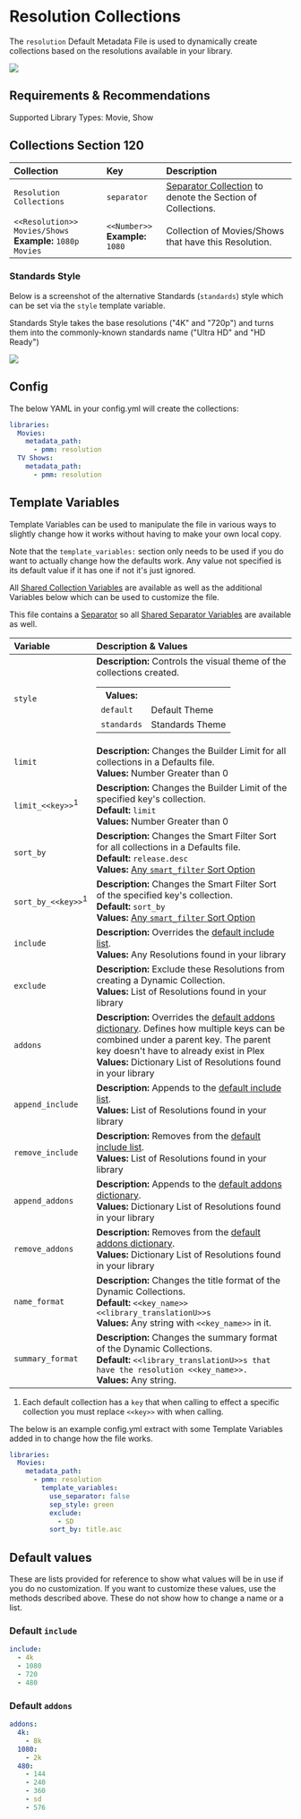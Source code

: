 # Resolution Collections

The `resolution` Default Metadata File is used to dynamically create collections based on the resolutions available in your library.

![](../images/resolution.png)

## Requirements & Recommendations

Supported Library Types: Movie, Show

## Collections Section 120

| Collection                                                   | Key                                 | Description                                                                 |
|:-------------------------------------------------------------|:------------------------------------|:----------------------------------------------------------------------------|
| `Resolution Collections`                                     | `separator`                         | [Separator Collection](../separators) to denote the Section of Collections. |
| `<<Resolution>> Movies/Shows`<br>**Example:** `1080p Movies` | `<<Number>>`<br>**Example:** `1080` | Collection of Movies/Shows that have this Resolution.                       |

### Standards Style

Below is a screenshot of the alternative Standards (`standards`) style which can be set via the `style` template variable.

Standards Style takes the base resolutions ("4K" and "720p") and turns them into the commonly-known standards name ("Ultra HD" and "HD Ready")

![](../images/resolution_standards.png)

## Config

The below YAML in your config.yml will create the collections:

```yaml
libraries:
  Movies:
    metadata_path:
      - pmm: resolution
  TV Shows:
    metadata_path:
      - pmm: resolution
```

## Template Variables

Template Variables can be used to manipulate the file in various ways to slightly change how it works without having to make your own local copy.

Note that the `template_variables:` section only needs to be used if you do want to actually change how the defaults work. Any value not specified is its default value if it has one if not it's just ignored.

All [Shared Collection Variables](../collection_variables) are available as well as the additional Variables below which can be used to customize the file.

This file contains a [Separator](../separators) so all [Shared Separator Variables](../separators.md#shared-separator-variables) are available as well.

| Variable                      | Description & Values                                                                                                                                                                                                                                                |
|:------------------------------|:--------------------------------------------------------------------------------------------------------------------------------------------------------------------------------------------------------------------------------------------------------------------|
| `style`                       | **Description:** Controls the visual theme of the collections created.<table class="clearTable"><tr><th>Values:</th></tr><tr><td><code>default</code></td><td>Default Theme</td></tr><tr><td><code>standards</code></td><td>Standards Theme</td></tr></table>       |
| `limit`                       | **Description:** Changes the Builder Limit for all collections in a Defaults file.<br>**Values:** Number Greater than 0                                                                                                                                             |
| `limit_<<key>>`<sup>1</sup>   | **Description:** Changes the Builder Limit of the specified key's collection.<br>**Default:** `limit`<br>**Values:** Number Greater than 0                                                                                                                          |
| `sort_by`                     | **Description:** Changes the Smart Filter Sort for all collections in a Defaults file.<br>**Default:** `release.desc`<br>**Values:** [Any `smart_filter` Sort Option](../../metadata/builders/smart.md#sort-options)                                                |
| `sort_by_<<key>>`<sup>1</sup> | **Description:** Changes the Smart Filter Sort of the specified key's collection.<br>**Default:** `sort_by`<br>**Values:** [Any `smart_filter` Sort Option](../../metadata/builders/smart.md#sort-options)                                                          |
| `include`                     | **Description:** Overrides the [default include list](#default-include).<br>**Values:** Any Resolutions found in your library                                                                                                                                       |
| `exclude`                     | **Description:** Exclude these Resolutions from creating a Dynamic Collection.<br>**Values:** List of Resolutions found in your library                                                                                                                             |
| `addons`                      | **Description:** Overrides the [default addons dictionary](#default-addons). Defines how multiple keys can be combined under a parent key. The parent key doesn't have to already exist in Plex<br>**Values:** Dictionary List of Resolutions found in your library |
| `append_include`              | **Description:** Appends to the [default include list](#default-include).<br>**Values:** List of Resolutions found in your library                                                                                                                                  |
| `remove_include`              | **Description:** Removes from the [default include list](#default-include).<br>**Values:** List of Resolutions found in your library                                                                                                                                |
| `append_addons`               | **Description:** Appends to the [default addons dictionary](#default-addons).<br>**Values:** Dictionary List of Resolutions found in your library                                                                                                                   |
| `remove_addons`               | **Description:** Removes from the [default addons dictionary](#default-addons).<br>**Values:** Dictionary List of Resolutions found in your library                                                                                                                 |
| `name_format`                 | **Description:** Changes the title format of the Dynamic Collections.<br>**Default:** `<<key_name>> <<library_translationU>>s`<br>**Values:** Any string with `<<key_name>>` in it.                                                                                 |
| `summary_format`              | **Description:** Changes the summary format of the Dynamic Collections.<br>**Default:** `<<library_translationU>>s that have the resolution <<key_name>>.`<br>**Values:** Any string.                                                                               |

1. Each default collection has a `key` that when calling to effect a specific collection you must replace `<<key>>` with when calling.

The below is an example config.yml extract with some Template Variables added in to change how the file works.

```yaml
libraries:
  Movies:
    metadata_path:
      - pmm: resolution
        template_variables:
          use_separator: false
          sep_style: green
          exclude:
            - SD
          sort_by: title.asc
```

## Default values

These are lists provided for reference to show what values will be in use if you do no customization.  If you want to customize these values, use the methods described above.  These do not show how to change a name or a list.

### Default `include`

```yaml
include:
  - 4k
  - 1080
  - 720
  - 480
```

### Default `addons`

```yaml
addons:
  4k:
    - 8k
  1080:
    - 2k
  480:
    - 144
    - 240
    - 360
    - sd
    - 576
```